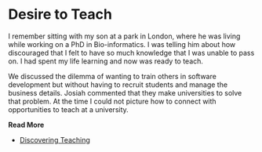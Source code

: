 # Desire to Teach

I remember sitting with my son at a park in London, where he was living while
working on a PhD in Bio-informatics.  I was telling him about how discouraged
that I felt to have so much knowledge that I was unable to pass on. I had spent
my life learning and now was ready to teach.

We discussed the dilemma of wanting to train others in software development but
without having to recruit students and manage the business details.  Josiah
commented that they make universities to solve that problem.  At the time I
could not picture how to connect with opportunities to teach at a university.

**Read More**

* [Discovering Teaching](https://shrinking-world.com/blog/Teaching)
